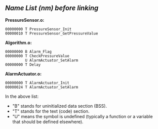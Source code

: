 ﻿

## ***Name List (nm) before linking***

**PressureSensor.o:**

	00000000 T PressureSensor_Init
	00000010 T PressureSensor_GetPressureValue

**Algorithm.o:**

	00000000 B Alarm_Flag
	00000000 T CheckPressureValue
             U AlarmActuator_SetAlarm
	00000000 T Delay

**AlarmActuator.o:**

	00000000 T AlarmActuator_Init
	00000024 T AlarmActuator_SetAlarm

In the above list:

-   "B" stands for uninitialized data section (BSS).
-   "T" stands for the text (code) section.
-   "U" means the symbol is undefined (typically a function or a variable that should be defined elsewhere).
